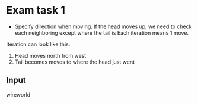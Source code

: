 # Exam task 1

- Specify direction when moving. If the head moves up, we need to check each neighboring except where the tail is
Each iteration means 1 move.

Iteration can look like this:

1. Head moves north from west
2. Tail becomes moves to where the head just went
## Input

wireworld <text file>  <cycle ammount> <sleep duration>